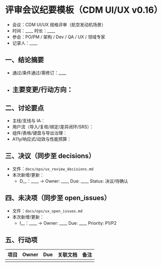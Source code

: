  # 评审会议纪要模板（CDM UI/UX v0.16）

 - 会议：CDM UI/UX 规格评审（航空发动机场景）
 - 时间：____  时长：____
 - 参会：PO/PM / 架构 / Dev / QA / UX / 领域专家
 - 记录人：____

 ## 一、结论摘要
 - 通过/条件通过/需修订：____
 - 主要变更/行动方向：
   - 

 ## 二、讨论要点
 - 主线/支线与 IA：
 - 用户流（导入/复核/绑定/差异闭环/SRS）：
 - 组件/表格/键盘与导出治理：
 - A11y/响应式/动效与性能预算：

 ## 三、决议（同步至 decisions）
 - 文件：`docs/ops/ux_review_decisions.md`
 - 本次新增/更新：
   - D__：____ → Owner: ____  Due: ____  Status: 决议/待确认

 ## 四、未决项（同步至 open_issues）
 - 文件：`docs/ops/ux_open_issues.md`
 - 本次新增/更新：
   - I__：____ → Owner: ____  Due: ____  Priority: P1/P2

 ## 五、行动项
 | 项目 | Owner | Due | 关联文档 | 备注 |
 |---|---|---|---|---|
 |  |  |  |  |  |

